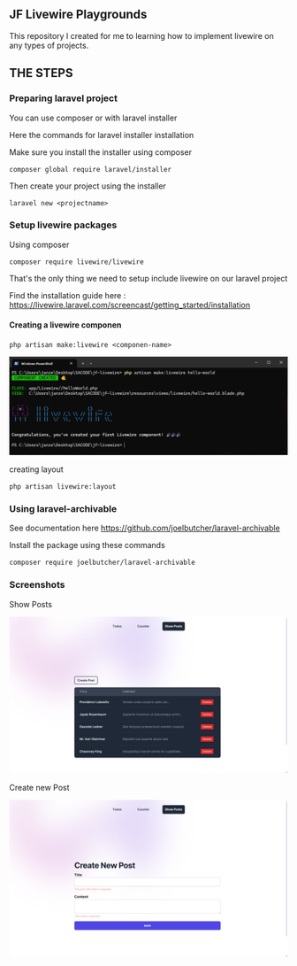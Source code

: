 ## JF Livewire Playgrounds

This repository I created for me to learning how to implement livewire on any types of projects.

## THE STEPS

### Preparing laravel project

You can use composer or with laravel installer

Here the commands for laravel installer installation

Make sure you install the installer using composer
```
composer global require laravel/installer
```
Then create your project using the installer

```
laravel new <projectname>
```



### Setup livewire packages

Using composer
```
composer require livewire/livewire
```

That's the only thing we need to setup include livewire on our laravel project

Find the installation guide here : https://livewire.laravel.com/screencast/getting_started/installation


#### Creating a livewire componen

```
php artisan make:livewire <componen-name>
```

<img src="public/jf-screenshots/livewire-new-component.png">

creating layout 
```
php artisan livewire:layout
```

### Using laravel-archivable

See documentation here https://github.com/joelbutcher/laravel-archivable

Install the package using these commands

```
composer require joelbutcher/laravel-archivable
```

### Screenshots

Show Posts


<img src="public/jf-screenshots/livewire-show-posts.png">

Create new Post


<img src="public/jf-screenshots/livewire-create-post.png">